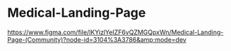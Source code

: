 # Medical-Landing-Page
https://www.figma.com/file/lKYizlYeIZF6vQZMGQpxWn/Medical-Landing-Page-(Community)?node-id=3104%3A3786&amp;mode=dev
